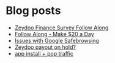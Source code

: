 # Blog posts
<!-- BLOG-POST-LIST:START -->
- [Zeydoo Finance Survey Follow Along](https://afflift.com/f/threads/zeydoo-finance-survey-follow-along.10174/)
- [Follow Along - Make $20 a Day](https://afflift.com/f/threads/follow-along-make-20-a-day.10149/)
- [Issues with Google Safebrowsing](https://afflift.com/f/threads/issues-with-google-safebrowsing.10136/)
- [Zeydoo payout on hold?](https://afflift.com/f/threads/zeydoo-payout-on-hold.10284/)
- [app install + pop traffic](https://afflift.com/f/threads/app-install-pop-traffic.10181/)
<!-- BLOG-POST-LIST:END -->
